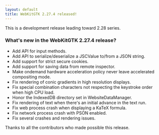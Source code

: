 ```yaml
---
layout: default
title: WebKitGTK 2.27.4 released!
---
```


This is a development release leading toward 2.28 series.

### What's new in the WebKitGTK 2.27.4 release?

 - Add API for input methods.
 - Add API to serialize/deserialize a JSCValue to/from a JSON string.
 - Add support for strict secure cookies.
 - Add support for saving data from remote inspector.
 - Make ondemand hardware acceleration policy never leave accelerated compositing mode.
 - Fix rendering of conic gradients in high resolution displays.
 - Fix special combination characters not respecting the keystroke order when high CPU load.
 - Honor the IndexedDB directory set in WebsiteDataManager.
 - Fix rendering of text when there's an initial advance in the text run.
 - Fix web process crash when displaying a KaTeX formula.
 - Fix network process crash with PSON enabled.
 - Fix several crashes and rendering issues.

Thanks to all the contributors who made possible this release.
